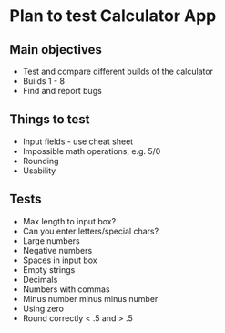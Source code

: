 # Plan to test Calculator App

## Main objectives
- Test and compare different builds of the calculator
- Builds 1 - 8
- Find and report bugs

## Things to test
- Input fields - use cheat sheet
- Impossible math operations, e.g. 5/0
- Rounding
- Usability

## Tests
- Max length to input box?
- Can you enter letters/special chars?
- Large numbers
- Negative numbers
- Spaces in input box
- Empty strings
- Decimals
- Numbers with commas
- Minus number minus minus number
- Using zero
- Round correctly < .5 and > .5
